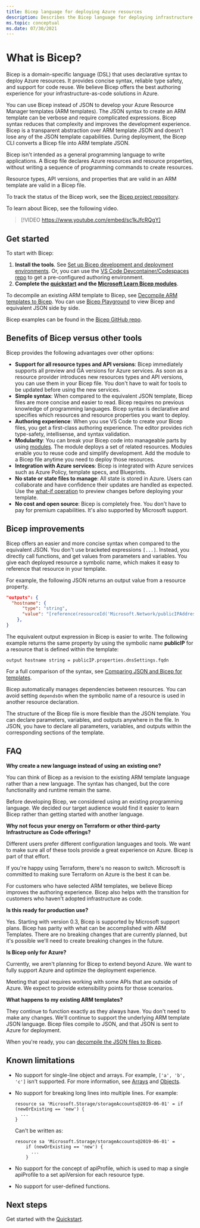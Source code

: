 ```yaml
---
title: Bicep language for deploying Azure resources
description: Describes the Bicep language for deploying infrastructure to Azure. It provides an improved authoring experience over using JSON to develop templates.
ms.topic: conceptual
ms.date: 07/30/2021
---
```


# What is Bicep?

Bicep is a domain-specific language (DSL) that uses declarative syntax to deploy Azure resources. It provides concise syntax, reliable type safety, and support for code reuse. We believe Bicep offers the best authoring experience for your infrastructure-as-code solutions in Azure.

You can use Bicep instead of JSON to develop your Azure Resource Manager templates (ARM templates). The JSON syntax to create an ARM template can be verbose and require complicated expressions. Bicep syntax reduces that complexity and improves the development experience. Bicep is a transparent abstraction over ARM template JSON and doesn't lose any of the JSON template capabilities. During deployment, the Bicep CLI converts a Bicep file into ARM template JSON.

Bicep isn't intended as a general programming language to write applications. A Bicep file declares Azure resources and resource properties, without writing a sequence of programming commands to create resources.

Resource types, API versions, and properties that are valid in an ARM template are valid in a Bicep file.

To track the status of the Bicep work, see the [Bicep project repository](https://github.com/Azure/bicep).

To learn about Bicep, see the following video.

> [!VIDEO https://www.youtube.com/embed/sc1kJfcRQgY]

## Get started

To start with Bicep:

1. **Install the tools**. See [Set up Bicep development and deployment environments](./install.md). Or, you can use the [VS Code Devcontainer/Codespaces repo](https://github.com/Azure/vscode-remote-try-bicep) to get a pre-configured authoring environment.
2. **Complete the [quickstart](./quickstart-create-bicep-use-visual-studio-code.md) and the [Microsoft Learn Bicep modules](./learn-bicep.md)**.

To decompile an existing ARM template to Bicep, see [Decompile ARM templates to Bicep](./decompile.md). You can use [Bicep Playground](https://bicepdemo.z22.web.core.windows.net/) to view Bicep and equivalent JSON side by side.

Bicep examples can be found in the [Bicep GitHub repo](https://github.com/Azure/bicep/tree/main/docs/examples).

## Benefits of Bicep versus other tools

Bicep provides the following advantages over other options:

- **Support for all resource types and API versions**: Bicep immediately supports all preview and GA versions for Azure services. As soon as a resource provider introduces new resources types and API versions, you can use them in your Bicep file. You don't have to wait for tools to be updated before using the new services.
- **Simple syntax**: When compared to the equivalent JSON template, Bicep files are more concise and easier to read. Bicep requires no previous knowledge of programming languages. Bicep syntax is declarative and specifies which resources and resource properties you want to deploy.
- **Authoring experience**: When you use VS Code to create your Bicep files, you get a first-class authoring experience. The editor provides rich type-safety, intellisense, and syntax validation.
- **Modularity**: You can break your Bicep code into manageable parts by using [modules](./modules.md). The module deploys a set of related resources. Modules enable you to reuse code and simplify development. Add the module to a Bicep file anytime you need to deploy those resources.
- **Integration with Azure services**: Bicep is integrated with Azure services such as Azure Policy, template specs, and Blueprints.
- **No state or state files to manage**: All state is stored in Azure. Users can collaborate and have confidence their updates are handled as expected. Use the [what-if operation](./deploy-what-if.md) to preview changes before deploying your template.
- **No cost and open source**: Bicep is completely free. You don't have to pay for premium capabilities. It's also supported by Microsoft support.

## Bicep improvements

Bicep offers an easier and more concise syntax when compared to the equivalent JSON. You don't use bracketed expressions `[...]`. Instead, you directly call functions, and get values from parameters and variables. You give each deployed resource a symbolic name, which makes it easy to reference that resource in your template.

For example, the following JSON returns an output value from a resource property.

```json
"outputs": {
  "hostname": {
      "type": "string",
      "value": "[reference(resourceId('Microsoft.Network/publicIPAddresses', variables('publicIPAddressName'))).dnsSettings.fqdn]"
    },
}
```

The equivalent output expression in Bicep is easier to write. The following example returns the same property by using the symbolic name **publicIP** for a resource that is defined within the template:

```bicep
output hostname string = publicIP.properties.dnsSettings.fqdn
```

For a full comparison of the syntax, see [Comparing JSON and Bicep for templates](compare-template-syntax.md).

Bicep automatically manages dependencies between resources. You can avoid setting `dependsOn` when the symbolic name of a resource is used in another resource declaration.

The structure of the Bicep file is more flexible than the JSON template. You can declare parameters, variables, and outputs anywhere in the file. In JSON, you have to declare all parameters, variables, and outputs within the corresponding sections of the template.

## FAQ

**Why create a new language instead of using an existing one?**

You can think of Bicep as a revision to the existing ARM template language rather than a new language. The syntax has changed, but the core functionality and runtime remain the same.

Before developing Bicep, we considered using an existing programming language. We decided our target audience would find it easier to learn Bicep rather than getting started with another language.

**Why not focus your energy on Terraform or other third-party Infrastructure as Code offerings?**

Different users prefer different configuration languages and tools. We want to make sure all of these tools provide a great experience on Azure. Bicep is part of that effort.

If you're happy using Terraform, there's no reason to switch. Microsoft is committed to making sure Terraform on Azure is the best it can be.

For customers who have selected ARM templates, we believe Bicep improves the authoring experience. Bicep also helps with the transition for customers who haven't adopted infrastructure as code.

**Is this ready for production use?**

Yes. Starting with version 0.3, Bicep is supported by Microsoft support plans. Bicep has parity with what can be accomplished with ARM Templates. There are no breaking changes that are currently planned, but it's possible we'll need to create breaking changes in the future.

**Is Bicep only for Azure?**

Currently, we aren't planning for Bicep to extend beyond Azure. We want to fully support Azure and optimize the deployment experience.

Meeting that goal requires working with some APIs that are outside of Azure. We expect to provide extensibility points for those scenarios.

**What happens to my existing ARM templates?**

They continue to function exactly as they always have. You don't need to make any changes. We'll continue to support the underlying ARM template JSON language. Bicep files compile to JSON, and that JSON is sent to Azure for deployment.

When you're ready, you can [decompile the JSON files to Bicep](./decompile.md).

## Known limitations

- No support for single-line object and arrays. For example, `['a', 'b', 'c']` isn't supported. For more information, see [Arrays](data-types.md#arrays) and [Objects](data-types.md#objects).
- No support for breaking long lines into multiple lines. For example:

    ```bicep
    resource sa 'Microsoft.Storage/storageAccounts@2019-06-01' = if (newOrExisting == 'new') {
      ...
    }
    ```

    Can't be written as:

    ```bicep
    resource sa 'Microsoft.Storage/storageAccounts@2019-06-01' =
        if (newOrExisting == 'new') {
          ...
        }
    ```

- No support for the concept of apiProfile, which is used to map a single apiProfile to a set apiVersion for each resource type.
- No support for user-defined functions.

## Next steps

Get started with the [Quickstart](./quickstart-create-bicep-use-visual-studio-code.md).
